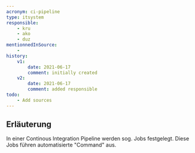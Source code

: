 ```yaml
---
acronym: ci-pipeline
type: itsystem 
responsible:
    - kru
    - ako
    - duz
mentionnedInSource: 
    - 
history:
    v1:
        date: 2021-06-17
        comment: initially created
    v2:
        date: 2021-06-17
        comment: added responsible
todo:
    - Add sources
---
```


## Erläuterung

In einer Continous Integration Pipeline werden sog. Jobs festgelegt. Diese Jobs führen automatisierte "Command" aus. 